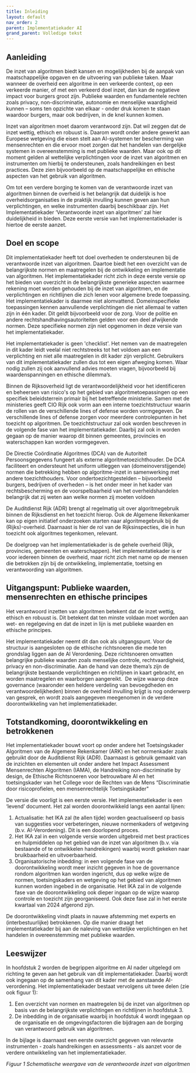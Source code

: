 ```yaml
---
title: Inleiding
layout: default
nav_order: 2
parent: Implementatiekader AI
grand_parent: Volledige tekst
---
```


## **Aanleiding**

De inzet van algoritmen biedt kansen en mogelijkheden bij de aanpak van maatschappelijke opgaven en de uitvoering van publieke taken. Maar wanneer de overheid een algoritme in een verkeerde context, op een verkeerde manier, of met een verkeerd doel inzet, dan kan de negatieve impact voor burgers groot zijn. Publieke waarden en fundamentele rechten zoals privacy, non-discriminatie, autonomie en menselijke waardigheid kunnen – soms ten opzichte van elkaar - onder druk komen te staan waardoor burgers, maar ook bedrijven, in de knel kunnen komen.

Inzet van algoritmen moet daarom verantwoord zijn. Dat wil zeggen dat de inzet wettig, ethisch en robuust is. Daarom wordt onder andere gewerkt aan Europese wetgeving die eisen stelt aan AI-systemen ter bescherming van mensenrechten en die ervoor moet zorgen dat het handelen van dergelijke systemen in overeenstemming is met publieke waarden. Maar ook op dit moment gelden al wettelijke verplichtingen voor de inzet van algoritmen en instrumenten om hierbij te ondersteunen, zoals handreikingen en best practices. Deze zien bijvoorbeeld op de maatschappelijke en ethische aspecten van het gebruik van algoritmen.

Om tot een verdere borging te komen van de verantwoorde inzet van algoritmen binnen de overheid is het belangrijk dat duidelijk is hoe overheidsorganisaties in de praktijk invulling kunnen geven aan hun verplichtingen, en welke instrumenten daarbij beschikbaar zijn. Het Implementatiekader ‘Verantwoorde inzet van algoritmen’ zal hier duidelijkheid in bieden. Deze eerste versie van het implementatiekader is hiertoe de eerste aanzet.

## **Doel en scope**

Dit implementatiekader heeft tot doel overheden te ondersteunen bij de verantwoorde inzet van algoritmen. Daartoe biedt het een overzicht van de belangrijkste normen en maatregelen bij de ontwikkeling en implementatie van algoritmen. Het implementatiekader richt zich in deze eerste versie op het bieden van overzicht in de belangrijkste generieke aspecten waarmee rekening moet worden gehouden bij de inzet van algoritmen, en de verplichtingen en richtlijnen die zich lenen voor algemene brede toepassing. Het implementatiekader is daarmee niet alomvattend. Domeinspecifieke toepassingen kennen aanvullende verplichtingen die niet allemaal te vatten zijn in één kader. Dit geldt bijvoorbeeld voor de zorg. Voor de politie en andere rechtshandhavingsautoriteiten gelden voor een deel afwijkende normen. Deze specifieke normen zijn niet opgenomen in deze versie van het implementatiekader.

Het implementatiekader is geen 'checklist'. Het nemen van de maatregelen in dit kader leidt veelal niet rechtstreeks tot het voldoen aan een verplichting en niet alle maatregelen in dit kader zijn verplicht. Gebruikers van dit implementatiekader zullen dus tot een eigen afweging komen. Waar nodig zullen zij ook aanvullend advies moeten vragen, bijvoorbeeld bij waardenspanningen en ethische dilemma’s.

Binnen de Rijksoverheid ligt de verantwoordelijkheid voor het identificeren en beheersen van risico's op het gebied van algoritmetoepassingen op een specifiek beleidsterrein primair bij het betreffende ministerie. Samen met de ministeries geeft CIO Rijk ook vorm aan een interne toezichtstructuur waarin de rollen van de verschillende lines of defense worden vormgegeven. De verschillende lines of defense zorgen voor meerdere controlepunten in het toezicht op algoritmen. De toezichtstructuur zal ook worden beschreven in de volgende fase van het implementatiekader. Daarbij zal ook in worden gegaan op de manier waarop dit binnen gemeentes, provincies en waterschappen kan worden vormgegeven.

De Directie Coördinatie Algoritmes (DCA) van de Autoriteit Persoonsgegevens fungeert als externe algoritmetoezichthouder. De DCA faciliteert en ondersteunt het uniform uitleggen van (domeinoverstijgende) normen die betrekking hebben op algoritme-inzet in samenwerking met andere toezichthouders. Voor ondertoezichtgestelden – bijvoorbeeld burgers, bedrijven of overheden – is het onder meer in het kader van rechtsbescherming en de voorspelbaarheid van het overheidshandelen belangrijk dat zij weten aan welke normen zij moeten voldoen

De Auditdienst Rijk (ADR) brengt al regelmatig uit over algoritmegebruik binnen de Rijksdienst en het toezicht hierop. Ook de Algemene Rekenkamer kan op eigen initiatief onderzoeken starten naar algoritmegebruik bij de (Rijks)-overheid. Daarnaast is hier de rol van de Rijksinspecties, die in hun toezicht ook algoritmes tegenkomen, relevant.

De doelgroep van het implementatiekader is de gehele overheid (Rijk, provincies, gemeenten en waterschappen). Het implementatiekader is er voor iedereen binnen de overheid, maar richt zich met name op de mensen die betrokken zijn bij de ontwikkeling, implementatie, toetsing en verantwoording van algoritmen.

## **Uitgangspunt: Publieke waarden, mensenrechten en ethische principes**

Het verantwoord inzetten van algoritmen betekent dat de inzet wettig, ethisch en robuust is. Dit betekent dat ten minste voldaan moet worden aan wet- en regelgeving en dat de inzet in lijn is met publieke waarden en ethische principes.

Het implementatiekader neemt dit dan ook als uitgangspunt. Voor de structuur is aangesloten op de ethische richtsnoeren die mede ten grondslag liggen aan de AI Verordening. Deze richtsnoeren omvatten belangrijke publieke waarden zoals menselijke controle, rechtvaardigheid, privacy en non-discriminatie. Aan de hand van deze thema’s zijn de belangrijkste bestaande verplichtingen en richtlijnen in kaart gebracht, en worden maatregelen en waarborgen aangereikt.  De wijze waarop deze governance (waaronder een heldere verdeling van bevoegdheden en verantwoordelijkheden) binnen de overheid invulling krijgt is nog onderwerp van gesprek, en wordt zoals aangegeven meegenomen in de verdere doorontwikkeling van het implementatiekader.

## **Totstandkoming, doorontwikkeling en betrokkenen**

Het implementatiekader bouwt voort op onder andere het Toetsingskader Algoritmen van de Algemene Rekenkamer (ARK) en het normenkader zoals gebruikt door de Auditdienst Rijk (ADR). Daarnaast is gebruik gemaakt van de inzichten en elementen uit onder andere het Impact Assessment Mensenrechten Algoritmen (IAMA), de Handreiking non-discriminatie by design, de Ethische Richtsnoeren voor betrouwbare AI en het toetsingskader van het College voor de Rechten van de Mens “Discriminatie door risicoprofielen, een mensenrechtelijk Toetsingskader"

De versie die voorligt is een eerste versie. Het implementatiekader is een ‘levend’ document. Het zal worden doorontwikkeld langs een aantal lijnen:

1. Actualisatie: het IKA zal (te allen tijde) worden geactualiseerd op basis van suggesties voor verbeteringen, nieuwe normenkaders of wetgeving (b.v. AI-Verordening). Dit is een doorlopend proces.
2. Het IKA zal in een volgende versie worden uitgebreid met best practices en hulpmiddelen op het gebied van de inzet van algoritmen (b.v. via bestaande of te ontwikkelen handreikingen) waarbij wordt gekeken naar bruikbaarheid en uitvoerbaarheid.
3. Organisatorische inbedding: in een volgende fase van de doorontwikkeling wordt meer inzicht gegeven in hoe de governance rondom algoritmen kan worden ingericht, dus op welke wijze de normen, toetsingskaders en wetgeving op het gebied van algoritmen kunnen worden ingebed in de organisatie. Het IKA zal in de volgende fase van de doorontwikkeling ook dieper ingaan op de wijze waarop controle en toezicht zijn georganiseerd. Ook deze fase zal in het eerste kwartaal van 2024 afgerond zijn.

De doorontwikkeling vindt plaats in nauwe afstemming met experts en (interbestuurlijke) betrokkenen. Op die manier draagt het implementatiekader bij aan de naleving van wettelijke verplichtingen en het handelen in overeenstemming met publieke waarden.

## Leeswijzer

In hoofdstuk 2 worden de begrippen algoritme en AI nader uitgelegd om richting te geven aan het gebruik van dit implementatiekader. Daarbij wordt ook ingegaan op de samenhang van dit kader met de aanstaande AI-verordening. Het implementatiekader bestaat vervolgens uit twee delen (zie ook figuur 1):

1. Een overzicht van normen en maatregelen bij de inzet van algoritmen op basis van de belangrijkste verplichtingen en richtlijnen in hoofdstuk 3.
2. De inbedding in de organisatie waarbij in hoofdstuk 4 wordt ingegaan op de organisatie en de omgevingsfactoren die bijdragen aan de borging van verantwoord gebruik van algoritmen.

In de bijlage is daarnaast een eerste overzicht gegeven van relevante instrumenten - zoals handreikingen en assessments - als aanzet voor de verdere ontwikkeling van het implementatiekader.

*Figuur 1 Schematische weergave van de verantwoorde inzet van algoritmen*